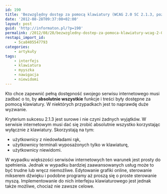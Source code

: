```yaml
---
id: 190
title: 'Bezwzględny dostęp za pomocą klawiatury (WCAG 2.0 SC 2.1.3, poziom AAA)'
date: '2012-08-28T09:37:00+02:00'
layout: post
guid: 'http://informaton.pl/?p=190'
permalink: /2012/08/28/bezwzgledny-dostep-za-pomoca-klawiatury-wcag-2-0-sc-2-1-3-poziom-aaa/
restapi_import_id:
    - 5ca8405547793
categories:
    - artykuły
tags:
    - interfejs
    - klawiatura
    - myyszka
    - nawigacja
    - niewidomi
---
```


Kto chce zapewnić pełną dostępność swojego serwisu internetowego musi zadbać o to, by **absolutnie wszystkie** funkcje i treści były dostępne za pomocą klawiatury. W niektórych przypadkach jest to naprawdę duże wyzwanie.

Kryterium sukcesu 2.1.3 jest surowe i nie czyni żadnych wyjątków. W serwisie internetowym musi dać się zrobić absolutnie wszystko korzystając wyłącznie z klawiatury. Skorzystają na tym:

- użytkownicy z niedowładami rąk,
- użytkownicy terminali wyposażonych tylko w klawiaturę,
- użytkownicy niewidomi.

W wypadku większości serwisów internetowych ten warunek jest prosty do spełnienia. Jednak w wypadku bardziej zaawansowanych usług może to być trudne lub wręcz niemożliwe. Edytowanie grafiki online, sterowanie mikserem dźwięku i podobne programy aż proszą się o proste sterowanie myszą. Implementowanie do nich interfejsu klawiaturowego jest jednak także możliwe, chociaż nie zawsze celowe.